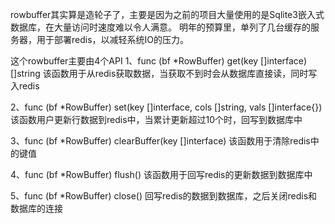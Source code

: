 rowbuffer其实算是造轮子了，主要是因为之前的项目大量使用的是Sqlite3嵌入式数据库，在大量访问时速度难以令人满意。
明年的预算里，单列了几台缓存的服务器，用于部署redis，以减轻系统IO的压力。

这个rowbuffer主要由4个API
1、func (bf *RowBuffer) get(key []interface) []string
该函数用于从redis获取数据，当获取不到时会从数据库直接读，同时写入redis

2、func (bf *RowBuffer) set(key []interface, cols []string, vals []interface{})
该函数用户更新行数据到redis中，当累计更新超过10个时，回写到数据库中

3、func (bf *RowBuffer) clearBuffer(key []interface)
该函数用于清除redis中的键值

4、func (bf *RowBuffer) flush()
该函数用于回写redis的更新数据到数据库中

5、func (bf *RowBuffer) close()
回写redis的数据到数据库，之后关闭redis和数据库的连接
